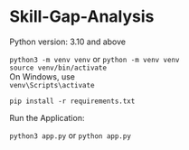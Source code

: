 # Skill-Gap-Analysis
Python version: 3.10 and above

`python3 -m venv venv` or `python -m venv venv`  
`source venv/bin/activate`  
On Windows, use     
`venv\Scripts\activate`

`pip install -r requirements.txt`

Run the Application:
  
`python3 app.py` or
 `python app.py`


